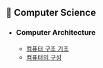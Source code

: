 ## 📌 Computer Science

- ### Computer Architecture
  - [컴퓨터 구조 기초](https://github.com/username/repository-name/blob/main/Computer%20Architecture/컴퓨터구조기초.md)
  - [컴퓨터의 구성](https://github.com/username/repository-name/blob/main/Computer%20Architecture/컴퓨터의구성.md)
